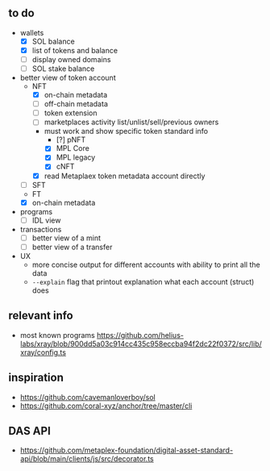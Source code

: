 ## to do

- wallets
  - [x] SOL balance
  - [x] list of tokens and balance
  - [ ] display owned domains
  - [ ] SOL stake balance
- better view of token account
  - NFT
    - [x] on-chain metadata
    - [ ] off-chain metadata
    - [ ] token extension
    - [ ] marketplaces activity list/unlist/sell/previous owners
    - must work and show specific token standard info
      - [?] pNFT
      - [x] MPL Core
      - [x] MPL legacy
      - [x] cNFT
    - [x] read Metaplaex token metadata account directly
  - [ ] SFT
  -  FT
    - [x] on-chain metadata
- programs
  - [ ] IDL view
- transactions
  - [ ] better view of a mint
  - [ ] better view of a transfer
- UX
  - more concise output for different accounts with ability to print all the data
  - `--explain` flag that printout explanation what each account (struct) does

## relevant info

- most known programs https://github.com/helius-labs/xray/blob/900dd5a03c914cc435c958eccba94f2dc22f0372/src/lib/xray/config.ts

## inspiration

- https://github.com/cavemanloverboy/sol
- https://github.com/coral-xyz/anchor/tree/master/cli

## DAS API

- https://github.com/metaplex-foundation/digital-asset-standard-api/blob/main/clients/js/src/decorator.ts
